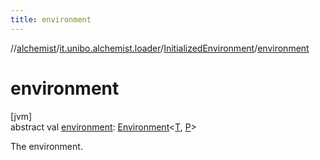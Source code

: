 ```yaml
---
title: environment
---
```

//[alchemist](../../../index.html)/[it.unibo.alchemist.loader](../index.html)/[InitializedEnvironment](index.html)/[environment](environment.html)



# environment



[jvm]\
abstract val [environment](environment.html): [Environment](../../it.unibo.alchemist.model.interfaces/-environment/index.html)<[T](index.html), [P](index.html)>



The environment.




